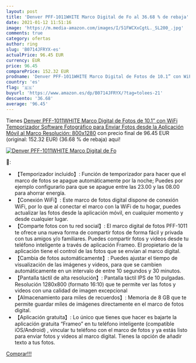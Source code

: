 ```yaml
---
layout: post
title: 'Denver PFF-1011WHITE Marco Digital de Fo al 36.68 % de rebaja'
date: 2021-01-12 11:51:16
image: 'https://m.media-amazon.com/images/I/51FWCXxCgtL._SL200_.jpg'
comments: true
category: ofertas
author: ring
slug: 'B0714JFRYX-es'
actualPrice: 96.45 EUR
currency: EUR
price: 96.45
comparePrice: 152.32 EUR
prodname: 'Denver PFF-1011WHITE Marco Digital de Fotos de 10.1” con WiFi Temporizador Software Fotográfico para Enviar Fotos desde la Aplicación Móvil al Marco Resolución: 800x1280'
country: 'es'
flag: '🇪🇸'
buyurl: 'https://www.amazon.es/dp/B0714JFRYX/?tag=tolees-21'
descuento: '36.68'
average: '96.45'
---
```


Tienes [Denver PFF-1011WHITE Marco Digital de Fotos de 10.1” con WiFi Temporizador Software Fotográfico para Enviar Fotos desde la Aplicación Móvil al Marco Resolución: 800x1280](https://www.amazon.es/dp/B0714JFRYX/?tag=tolees-21) con precio final de  96.45 EUR (original: 152.32 EUR) (36.68 %  de rebaja) aqui!

[![Denver PFF-1011WHITE Marco Digital de Fo](https://m.media-amazon.com/images/I/51FWCXxCgtL._SL200_.jpg)](https://www.amazon.es/dp/B0714JFRYX/?tag=tolees-21)

🔎:

- 【Temporizador incluido】: Función de temporizador para hacer que el marco de fotos se apague automáticamente por la noche; Puedes por ejemplo configurarlo para que se apague entre las 23.00 y las 08.00 para ahorrar energía.
- 【Conexión WiFi】: Este marco de fotos digital dispone de conexión WiFi, por lo que al conectar el marco con la WiFi de tu hogar, puedes actualizar las fotos desde la aplicación móvil, en cualquier momento y desde cualquier lugar.
- 【Comparte fotos con tu red social】: El marco digital de fotos PFF-1011 te ofrece una nueva forma de compartir fotos de forma fácil y privada con tus amigos y/o familiares. Puedes compartir fotos y videos desde tu teléfono inteligente a través de aplicación Frameo. El propietario de la aplicación tiene el control de las fotos que se envían al marco digital.
- 【Cambia de fotos automáticamente】: Puedes ajustar el tiempo de visualización de las imágenes y videos, para que se cambien automáticamente en un intervalo de entre 10 segundos y 30 minutos.
- 【Pantalla táctil de alta resolución】: Pantalla táctil IPS de 10 pulgadas. Resolución 1280x800 (formato 16:10) que te permite ver las fotos y videos con una calidad de imagen excepcional
- 【Almacenamiento para miles de recuerdos】: Memoria de 8 GB que te permite guardar miles de imágenes directamente en el marco de fotos digital.
- 【Aplicación gratuita】: Lo único que tienes que hacer es bajarte la aplicación gratuita “Frameo” en tu teléfono inteligente (compatible iOS/Android) , vincular tu teléfono con el marco de fotos y ya estás listo para enviar fotos y videos al marco digital. Tienes la opción de añadir texto a tus fotos.

[Comprar!!!](https://www.amazon.es/dp/B0714JFRYX/?tag=tolees-21)
